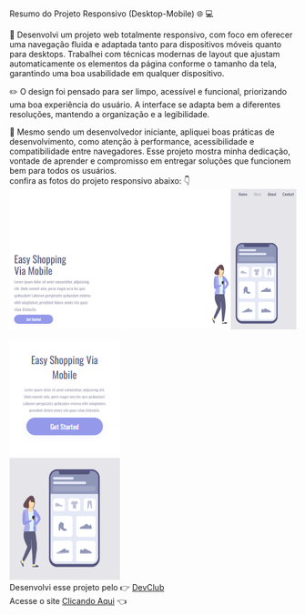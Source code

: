Resumo do Projeto Responsivo (Desktop-Mobile) :globe_with_meridians: :computer:

:hammer: Desenvolvi um projeto web totalmente responsivo, com foco em oferecer uma navegação fluida e adaptada tanto para dispositivos móveis quanto para desktops. Trabalhei com técnicas modernas de layout que ajustam automaticamente os elementos da página conforme o tamanho da tela, garantindo uma boa usabilidade em qualquer dispositivo.

:pencil2: O design foi pensado para ser limpo, acessível e funcional, priorizando uma boa experiência do usuário. A interface se adapta bem a diferentes resoluções, mantendo a organização e a legibilidade.

:seedling: Mesmo sendo um desenvolvedor iniciante, apliquei boas práticas de desenvolvimento, como atenção à performance, acessibilidade e compatibilidade entre navegadores. Esse projeto mostra minha dedicação, vontade de aprender e compromisso em entregar soluções que funcionem bem para todos os usuários.
<br>
confira as fotos do projeto responsivo abaixo: :point_down:
<br>
<img src="https://github.com/Eliassilva98/Projeto-Desktop-Mobile-Responsivo/blob/main/assets/Captura%20de%20tela%202025-06-05%20131831.png?raw=true" alt="logo-desktop" />
<br>
<br>
<img src="https://github.com/Eliassilva98/Projeto-Desktop-Mobile-Responsivo/blob/main/assets/Captura%20de%20tela%202025-06-05%20131917.png?raw=true" alt="logo-mobile" />
<br>
Desenvolvi esse projeto pelo :point_right: <a href="https://aulas.devclub.com.br/m/lessons/css-pt2-front-end-club">DevClub<a/>
<br>
Acesse o site <a href="https://eliassilva98.github.io/Projeto-Desktop-Mobile-Responsivo/">Clicando Aqui<a/> :point_left:
